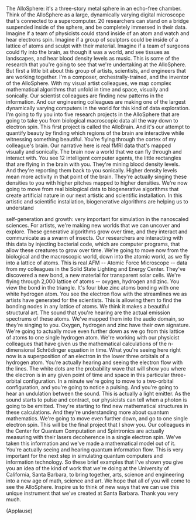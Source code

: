 

The AlloSphere: it&#39;s a three-story metal sphere
in an echo-free chamber.
Think of the AlloSphere as a large,
dynamically varying digital microscope
that&#39;s connected to a supercomputer.
20 researchers can stand on a bridge
suspended inside of the sphere, and be
completely immersed in their data.
Imagine if a team of physicists
could stand inside of an atom
and watch and hear electrons spin.
Imagine if a group of sculptors
could be inside of a lattice of atoms
and sculpt with their material.
Imagine if a team of surgeons could fly
into the brain, as though it was a world,
and see tissues as landscapes,
and hear blood density levels as music.
This is some of the research that you&#39;re going to see
that we&#39;re undertaking at the AlloSphere.
But first a little bit about this group
of artists, scientists, and engineers
that are working together.
I&#39;m a composer, orchestrally-trained,
and the inventor of the AlloSphere.
With my visual artist colleagues, we map
complex mathematical algorithms that unfold in time and space,
visually and sonically.
Our scientist colleagues are finding new patterns
in the information.
And our engineering colleagues are making
one of the largest dynamically varying computers in the world
for this kind of data exploration.
I&#39;m going to fly you into five research projects
in the AlloSphere that are going to take you from
biological macroscopic data
all the way down to electron spin.
This first project is called the AlloBrain.
And it&#39;s our attempt to quantify beauty
by finding which regions of the brain
are interactive while witnessing something beautiful.
You&#39;re flying through the cortex of my colleague&#39;s brain.
Our narrative here is real fMRI data
that&#39;s mapped visually and sonically.
The brain now a world that we can fly through and interact with.
You see 12 intelligent computer agents,
the little rectangles that are flying in the brain with you.
They&#39;re mining blood density levels.
And they&#39;re reporting them back to you sonically.
Higher density levels mean
more activity in that point of the brain.
They&#39;re actually singing these densities to you
with higher pitches mapped to higher densities.
We&#39;re now going to move from real biological data
to biogenerative algorithms that create artificial nature
in our next artistic and scientific installation.
In this artistic and scientific installation, biogenerative algorithms
are helping us to understand

self-generation and growth:
very important for simulation in the nanoscaled sciences.
For artists, we&#39;re making new worlds
that we can uncover and explore.
These generative algorithms grow over time,
and they interact and communicate as a swarm of insects.
Our researchers are interacting with this data
by injecting bacterial code,
which are computer programs,
that allow these creatures to grow over time.
We&#39;re going to move now from the biological
and the macroscopic world,
down into the atomic world,
as we fly into a lattice of atoms.
This is real AFM -- Atomic Force Microscope -- data
from my colleagues in the Solid State Lighting and Energy Center.
They&#39;ve discovered a new bond,
a new material for transparent solar cells.
We&#39;re flying through 2,000 lattice of atoms --
oxygen, hydrogen and zinc.
You view the bond in the triangle.
It&#39;s four blue zinc atoms
bonding with one white hydrogen atom.
You see the electron flow with the streamlines
we as artists have generated for the scientists.
This is allowing them to find the bonding nodes in any lattice of atoms.
We think it makes a beautiful structural art.
The sound that you&#39;re hearing are the actual
emission spectrums of these atoms.
We&#39;ve mapped them into the audio domain,
so they&#39;re singing to you.
Oxygen, hydrogen and zinc have their own signature.
We&#39;re going to actually move even further down
as we go from this lattice of atoms
to one single hydrogen atom.
We&#39;re working with our physicist colleagues
that have given us the mathematical calculations
of the n-dimensional Schrödinger equation in time.
What you&#39;re seeing here right now is a superposition of an electron
in the lower three orbitals of a hydrogen atom.
You&#39;re actually hearing and seeing the electron flow with the lines.
The white dots are the probability wave
that will show you where the electron is
in any given point of time and space
in this particular three-orbital configuration.
In a minute we&#39;re going to move to a two-orbital configuration,
and you&#39;re going to notice a pulsing.
And you&#39;re going to hear an undulation between the sound.
This is actually a light emitter.
As the sound starts to pulse and contract,
our physicists can tell when a photon is going to be emitted.
They&#39;re starting to find new mathematical structures
in these calculations.
And they&#39;re understanding more about quantum mathematics.
We&#39;re going to move even further down,
and go to one single electron spin.
This will be the final project that I show you.
Our colleagues in the Center for Quantum Computation
and Spintronics are actually measuring with their lasers
decoherence in a single electron spin.
We&#39;ve taken this information and we&#39;ve
made a mathematical model out of it.
You&#39;re actually seeing and hearing
quantum information flow.
This is very important for the next step in simulating
quantum computers and information technology.
So these brief examples that I&#39;ve shown you
give you an idea of the kind of work that we&#39;re doing
at the University of California, Santa Barbara,
to bring together, arts, science
and engineering
into a new age of math, science and art.
We hope that all of you will come to see the AlloSphere.
Inspire us to think of new ways that we can use
this unique instrument that we&#39;ve created at Santa Barbara.
Thank you very much.

(Applause)

